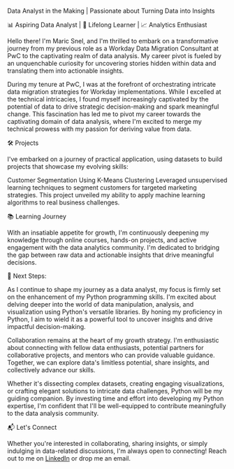 Data Analyst in the Making | Passionate about Turning Data into Insights

📊 Aspiring Data Analyst | 🧠 Lifelong Learner | 📈 Analytics Enthusiast

Hello there! I'm Maric Snel, and I'm thrilled to embark on a transformative journey from my previous role as a Workday Data Migration Consultant at PwC to the captivating realm of data analysis. My career pivot is fueled by an unquenchable curiosity for uncovering stories hidden within data and translating them into actionable insights.

During my tenure at PwC, I was at the forefront of orchestrating intricate data migration strategies for Workday implementations. While I excelled at the technical intricacies, I found myself increasingly captivated by the potential of data to drive strategic decision-making and spark meaningful change. This fascination has led me to pivot my career towards the captivating domain of data analysis, where I'm excited to merge my technical prowess with my passion for deriving value from data.

🛠️ Projects

I've embarked on a journey of practical application, using datasets to build projects that showcase my evolving skills:

Customer Segmentation Using K-Means Clustering
Leveraged unsupervised learning techniques to segment customers for targeted marketing strategies. This project unveiled my ability to apply machine learning algorithms to real business challenges.

📚 Learning Journey

With an insatiable appetite for growth, I'm continuously deepening my knowledge through online courses, hands-on projects, and active engagement with the data analytics community. I'm dedicated to bridging the gap between raw data and actionable insights that drive meaningful decisions.

🌱 Next Steps:

As I continue to shape my journey as a data analyst, my focus is firmly set on the enhancement of my Python programming skills. I'm excited about delving deeper into the world of data manipulation, analysis, and visualization using Python's versatile libraries. By honing my proficiency in Python, I aim to wield it as a powerful tool to uncover insights and drive impactful decision-making.

Collaboration remains at the heart of my growth strategy. I'm enthusiastic about connecting with fellow data enthusiasts, potential partners for collaborative projects, and mentors who can provide valuable guidance. Together, we can explore data's limitless potential, share insights, and collectively advance our skills.

Whether it's dissecting complex datasets, creating engaging visualizations, or crafting elegant solutions to intricate data challenges, Python will be my guiding companion. By investing time and effort into developing my Python expertise, I'm confident that I'll be well-equipped to contribute meaningfully to the data analysis community.

📬 Let's Connect

Whether you're interested in collaborating, sharing insights, or simply indulging in data-related discussions, I'm always open to connecting! Reach out to me on [LinkedIn](https://www.linkedin.com/in/maricsnel) or drop me an email.
